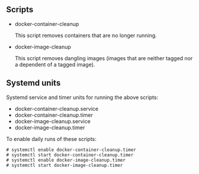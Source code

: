 ## Scripts

- docker-container-cleanup

  This script removes containers that are no longer running.

- docker-image-cleanup

  This script removes dangling images (images that are neither tagged
  nor a dependent of a tagged image).


## Systemd units

Systemd service and timer units for running the above scripts:

- docker-container-cleanup.service
- docker-container-cleanup.timer
- docker-image-cleanup.service
- docker-image-cleanup.timer

To enable daily runs of these scripts:

    # systemctl enable docker-container-cleanup.timer
    # systemctl start docker-container-cleanup.timer
    # systemctl enable docker-image-cleanup.timer
    # systemctl start docker-image-cleanup.timer

